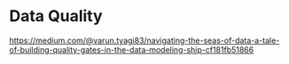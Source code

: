 # Data Quality
https://medium.com/@varun.tyagi83/navigating-the-seas-of-data-a-tale-of-building-quality-gates-in-the-data-modeling-ship-cf181fb51866
